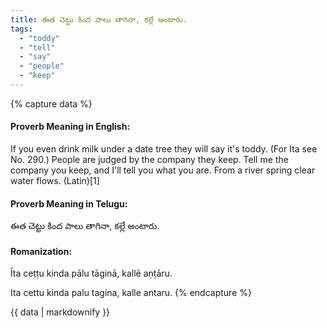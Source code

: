```yaml
---
title: ఈత చెట్టు కింద పాలు తాగినా, కల్లే అంటారు.
tags:
  - "toddy"
  - "tell"
  - "say"
  - "people"
  - "keep"
---
```


{% capture data %}
#### Proverb Meaning in English:
If you even drink milk under a date tree they will say it's toddy.
(For Ita see No. 290.)
People are judged by the company they keep.
Tell me the company you keep, and I'll tell you what you are.
From a river spring clear water flows. (Latin)[1]

#### Proverb Meaning in Telugu:
ఈత చెట్టు కింద పాలు తాగినా, కల్లే అంటారు.

#### Romanization:
Īta ceṭṭu kinda pālu tāginā, kallē aṇṭāru.

Ita cettu kinda palu tagina, kalle antaru.
{% endcapture %}

{{ data | markdownify }}

